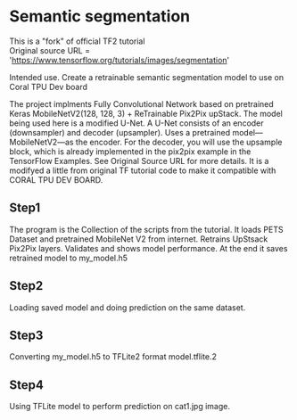 # Semantic segmentation 
This is a "fork" of official TF2 tutorial <BR>
Original source URL = 'https://www.tensorflow.org/tutorials/images/segmentation' <BR>

Intended use. Create a retrainable semantic segmentation model to use on Coral TPU Dev board <BR>

The project implments Fully Convolutional Network based on pretrained Keras MobileNetV2(128, 128, 3) + ReTrainable Pix2Pix upStack.
The model being used here is a modified U-Net. A U-Net consists of an encoder (downsampler) and decoder (upsampler). Uses a pretrained model—MobileNetV2—as the encoder. For the decoder, you will use the upsample block, which is already implemented in the pix2pix example in the TensorFlow Examples.
See Original Source URL for more details. It is a modifyed a little from original TF tutorial code to make it compatible with CORAL TPU DEV BOARD.

## Step1<BR>
The program is the Collection of the scripts from the tutorial. 
It loads PETS Dataset and pretrained MobileNet V2 from internet.
Retrains UpStsack Pix2Pix layers.
Validates and shows model performance.
At the end it saves retrained model to my_model.h5

## Step2<BR>
Loading saved model and doing prediction on the same dataset.
 
## Step3<BR>  
Converting my_model.h5 to TFLite2 format model.tflite.2

## Step4  <BR>
Using TFLite model to perform prediction on cat1.jpg image.
<BR>
<BR>

